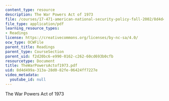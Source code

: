 ```yaml
---
content_type: resource
description: The War Powers Act of 1973
file: /courses/17-471-american-national-security-policy-fall-2002/8d4d499a313a28d082fe06424ff7227e_TheWarPowersActof1973.pdf
file_type: application/pdf
learning_resource_types:
- Readings
license: https://creativecommons.org/licenses/by-nc-sa/4.0/
ocw_type: OCWFile
parent_title: Readings
parent_type: CourseSection
parent_uid: f2d20bc6-e990-0162-c262-60cd693b0cfb
resourcetype: Document
title: TheWarPowersActof1973.pdf
uid: 8d4d499a-313a-28d0-82fe-06424ff7227e
video_metadata:
  youtube_id: null
---
```

The War Powers Act of 1973